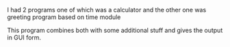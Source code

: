 I had 2 programs one of which was a calculator and the other one was greeting program based on time module

This program combines both with some additional stuff and gives the output in GUI form.

